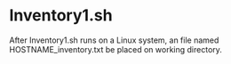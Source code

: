 # Inventory1.sh

After Inventory1.sh runs on a Linux system, an file named HOSTNAME_inventory.txt be placed on working directory.
